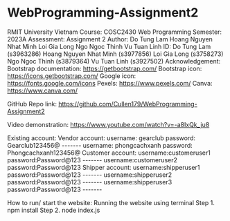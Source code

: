 # WebProgramming-Assignment2

RMIT University Vietnam
Course: COSC2430 Web Programming
Semester: 2023A
Assessment: Assignment 2
Author: Do Tung Lam 
        Hoang Nguyen Nhat Minh
        Loi Gia Long 
        Ngo Ngoc Thinh
        Vu Tuan Linh
ID:     Do Tung Lam (s3963286)
        Hoang Nguyen Nhat Minh (s3977856)
        Loi Gia Long (s3758273)
        Ngo Ngoc Thinh (s3879364)
        Vu Tuan Linh (s3927502)
Acknowledgement: 
Bootstrap documentation: https://getbootstrap.com/ 
Bootstrap icon: https://icons.getbootstrap.com/
Google icon: https://fonts.google.com/icons
Pexels: https://www.pexels.com/
Canva: https://www.canva.com/

GitHub Repo link: https://github.com/Cullen179/WebProgramming-Assignment2

Video demonstration: https://www.youtube.com/watch?v=-a8IxQk_ju8

Existing account:
    Vendor account:
        username: gearclub
        password: Gearclub123456@
        -------
        username: phongcachxanh
        password: Phongcachxanh123456@
    Customer account:
        username:customeruser1  
        password:Password@123
        -------
        username:customeruser2
        password:Password@123
    Shipper account:
        username:shipperuser1
        password:Password@123
        -------
        username:shipperuser2
        password:Password@123
        -------
        username:shipperuser3
        password:Password@123
        -------

How to run/ start the website:
    Running the website using terminal
    Step 1. npm install
    Step 2. node index.js
    